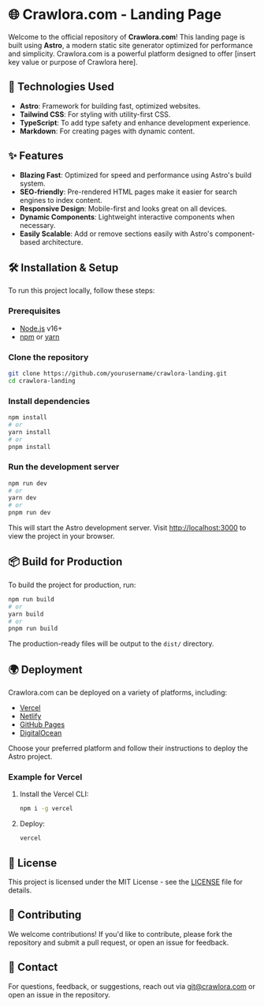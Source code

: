 # 🌐 Crawlora.com - Landing Page

Welcome to the official repository of **Crawlora.com**! This landing page is built using **Astro**, a modern static site generator optimized for performance and simplicity. Crawlora.com is a powerful platform designed to offer [insert key value or purpose of Crawlora here].

## 🚀 Technologies Used

- **Astro**: Framework for building fast, optimized websites.
- **Tailwind CSS**: For styling with utility-first CSS.
- **TypeScript**: To add type safety and enhance development experience.
- **Markdown**: For creating pages with dynamic content.

## ✨ Features

- **Blazing Fast**: Optimized for speed and performance using Astro's build system.
- **SEO-friendly**: Pre-rendered HTML pages make it easier for search engines to index content.
- **Responsive Design**: Mobile-first and looks great on all devices.
- **Dynamic Components**: Lightweight interactive components when necessary.
- **Easily Scalable**: Add or remove sections easily with Astro's component-based architecture.

## 🛠️ Installation & Setup

To run this project locally, follow these steps:

### Prerequisites

- [Node.js](https://nodejs.org/en/) v16+ 
- [npm](https://www.npmjs.com/) or [yarn](https://yarnpkg.com/)

### Clone the repository

```bash
git clone https://github.com/yourusername/crawlora-landing.git
cd crawlora-landing
```

### Install dependencies

```bash
npm install
# or
yarn install
# or 
pnpm install
```

### Run the development server

```bash
npm run dev
# or
yarn dev
# or
pnpm run dev
```

This will start the Astro development server. Visit [http://localhost:3000](http://localhost:3000) to view the project in your browser.

## 📦 Build for Production

To build the project for production, run:

```bash
npm run build
# or
yarn build
# or
pnpm run build
```

The production-ready files will be output to the `dist/` directory.

## 🌍 Deployment

Crawlora.com can be deployed on a variety of platforms, including:

- [Vercel](https://vercel.com/)
- [Netlify](https://www.netlify.com/)
- [GitHub Pages](https://pages.github.com/)
- [DigitalOcean](https://www.digitalocean.com/)

Choose your preferred platform and follow their instructions to deploy the Astro project.

### Example for Vercel

1. Install the Vercel CLI:

    ```bash
    npm i -g vercel
    ```

2. Deploy:

    ```bash
    vercel
    ```

## 📝 License

This project is licensed under the MIT License - see the [LICENSE](./LICENSE) file for details.

## 🤝 Contributing

We welcome contributions! If you'd like to contribute, please fork the repository and submit a pull request, or open an issue for feedback.

## 💬 Contact

For questions, feedback, or suggestions, reach out via [git@crawlora.com](mailto:git@crawlora.com) or open an issue in the repository.